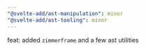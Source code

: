 ```yaml
---
"@svelte-add/ast-manipulation": minor
"@svelte-add/ast-tooling": minor
---
```


feat: added `zimmerframe` and a few ast utilities
